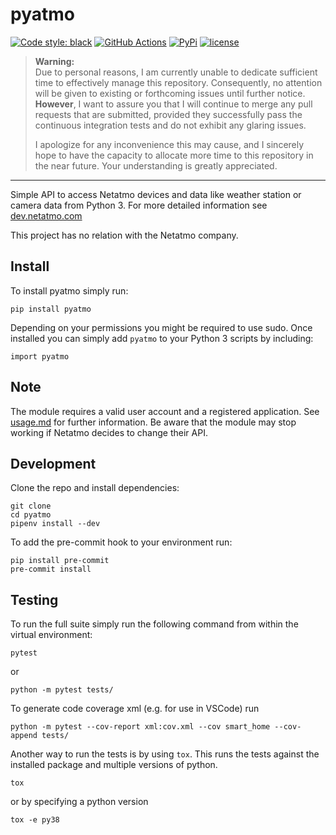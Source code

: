 pyatmo
======

[![Code style: black](https://img.shields.io/badge/code%20style-black-000000.svg)](https://github.com/ambv/black)
[![GitHub Actions](https://github.com/jabesq/pyatmo/workflows/Python%20package/badge.svg)](https://github.com/jabesq/pyatmo/actions?workflow=Python+package)
[![PyPi](https://img.shields.io/pypi/v/pyatmo.svg)](https://pypi.python.org/pypi/pyatmo)
[![license](https://img.shields.io/pypi/l/pyatmo.svg)](https://github.com/jabesq/pyatmo/blob/master/LICENSE.txt)

> **Warning:**  
> Due to personal reasons, I am currently unable to dedicate sufficient time to effectively manage this repository. Consequently, no attention will be given to existing or forthcoming issues until further notice. **However**, I want to assure you that I will continue to merge any pull requests that are submitted, provided they successfully pass the continuous integration tests and do not exhibit any glaring issues.
>
> I apologize for any inconvenience this may cause, and I sincerely hope to have the capacity to allocate more time to this repository in the near future. Your understanding is greatly appreciated.

***


Simple API to access Netatmo devices and data like weather station or camera data from Python 3.
For more detailed information see [dev.netatmo.com](http://dev.netatmo.com)

This project has no relation with the Netatmo company.

Install
-------

To install pyatmo simply run:

    pip install pyatmo

Depending on your permissions you might be required to use sudo.
Once installed you can simply add `pyatmo` to your Python 3 scripts by including:

    import pyatmo

Note
----

The module requires a valid user account and a registered application. See [usage.md](./usage.md) for further information.
Be aware that the module may stop working if Netatmo decides to change their API.

Development
-----------

Clone the repo and install dependencies:

    git clone
    cd pyatmo
    pipenv install --dev

To add the pre-commit hook to your environment run:

    pip install pre-commit
    pre-commit install

Testing
-------

To run the full suite simply run the following command from within the virtual environment:

    pytest

or

    python -m pytest tests/

To generate code coverage xml (e.g. for use in VSCode) run

    python -m pytest --cov-report xml:cov.xml --cov smart_home --cov-append tests/

Another way to run the tests is by using `tox`. This runs the tests against the installed package and multiple versions of python.

    tox

or by specifying a python version

    tox -e py38
